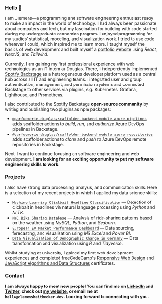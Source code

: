 ### Hello 👋

I am Clemens—a programming and software engineering enthusiast ready to make an impact in the world of technology. I had always been passionate about computers and tech, but my fascination for building with code started during my undergraduate economics program. I enjoyed programming for my studies' statistical, modeling, and visualization work. I tried to use code wherever I could, which inspired me to learn more. I taught myself the basics of web development and built myself a [portfolio website](https://clemensheithecker.com/) using _React_, _NextJS_, and _Tailwind_.

Currently, I am gaining my first professional experience with web technologies as an IT intern at Douglas. There, I independently implemented [Spotify Backstage](https://backstage.io/) as a heterogeneous developer platform used as a central hub across all IT and engineering teams. I integrated user and group authentication, management, and permission systems and connected Backstage to other services via plugins, e.g. Kubernetes, Grafana, Lighthouse, and Prometheus.

I also contributed to the Spotify Backstage **open-source community** by writing and publishing two plugins as npm packages:

- [`@parfuemerie-douglas/scaffolder-backend-module-azure-pipelines`](https://www.npmjs.com/package/@parfuemerie-douglas/scaffolder-backend-module-azure-pipelines)` adds scaffolder actions to _build_, _run_, and _authorize_ Azure DevOps pipelines in Backstage.
- [`@parfuemerie-douglas/scaffolder-backend-module-azure-repositories`](https://www.npmjs.com/package/@parfuemerie-douglas/scaffolder-backend-module-azure-repositories) adds scaffolder actions to _clone_ and _push to_ Azure DevOps remote repositories in Backstage.

Next, I want to continue focusing on software engineering and web development. **I am looking for an exciting opportunity to put my software engineering skills to work.**

### Projects

I also have strong data processing, analysis, and communication skills. Here is a selection of my recent projects in which I applied my data science skills:

- [`Machine Learning Clickbait Headline Classification`](https://github.com/clemensheithecker/clickbait-headline-classification) — Detection of clickbait in headlines via natural language processing using _Python_ and _NLTK_.
- [`NYC Bike Sharing Database`](https://github.com/clemensheithecker/nyc-bike-sharing) — Analysis of ride-sharing patterns based on the weather using _MySQL_, _Python_, and _Seaborn_.
- [`European EV Market Performance Dashboard`](https://github.com/clemensheithecker/ev-market-europe) — Data sourcing, forecasting, and visualization using _MS Excel_ and _Power BI_.
- [`Data Visualization of Demographic Change in Germany`](https://github.com/clemensheithecker/demographic-change-germany) — Data transformation and visualization using _R_ and _Tidyverse_.

Whilst studying at university, I gained my first web development experiences and completed freeCodeCamp's [Responsive Web Design](https://www.freecodecamp.org/certification/clemensheithecker/responsive-web-design) and [JavaScript Algorithms and Data Structures](https://www.freecodecamp.org/certification/clemensheithecker/javascript-algorithms-and-data-structures) certificates.

### Contact

**I am always happy to meet new people! You can find me on [LinkedIn](https://www.linkedin.com/in/clemensheithecker/) and [Twitter](https://twitter.com/cheithecker), check out [my website](https://clemensheithecker.com/), or email me at `hello@clemensheithecker.dev`. Looking forward to connecting with you.**
